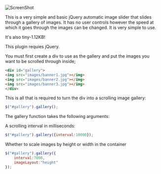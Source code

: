 ![ScreenShot](https://raw.github.com/harryjjacobs/autoslider/master/screenshot.jpg)

This is a very simple and basic jQuery automatic image slider that slides through a gallery of images. It has no user controls however the speed at which it goes through the images can be changed. It is very simple to use.

It's also tiny-1.12KB!

This plugin requies jQuery.

You must first create a div to use as the gallery and put the images you want to be scrolled through inside;
```html
<div id="gallery">
<img src="images/banner1.jpg"></img>
<img src="images/banner2.jpg"></img>
<img src="images/banner3.jpg"></img>
</div>
```
This is all that is required to turn the div into a scrolling image gallery:
```javascript
$("#gallery").gallery();
```

The gallery function takes the following arguments:

A scrolling interval in milliseconds:
```javascript
$("#gallery").gallery({interval:10000});
```

Whether to scale images by height or width in the container
```javascript
$("#gallery").gallery({
	interval:7000,
	imageLayout:"height"
});
```

